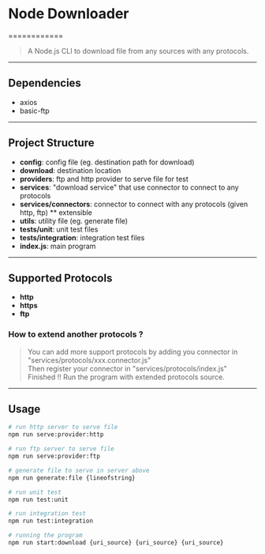 # Node Downloader
============
> A Node.js CLI to download file from any sources with any protocols.

----------------------------------------
## Dependencies
* axios
* basic-ftp

----------------------------------------
## Project Structure
* <b>config</b>: config file (eg. destination path for download)
* <b>download</b>: destination location
* <b>providers</b>: ftp and http provider to serve file for test
* <b>services</b>: "download service" that use connector to connect to any protocols
* <b>services/connectors</b>: connector to connect with any protocols (given http, ftp) ** extensible
* <b>utils</b>: utility file (eg. generate file)
* <b>tests/unit</b>: unit test files
* <b>tests/integration</b>: integration test files
* <b>index.js</b>: main program

----------------------------------------
## Supported Protocols
* <b>http</b>
* <b>https</b>
* <b>ftp</b>

### How to extend another protocols ?
> You can add more support protocols by adding you connector in "services/protocols/xxx.connector.js"<br>
> Then register your connector in "services/protocols/index.js"<br>
> Finished !! Run the program with extended protocols source.

----------------------------------------
## Usage

``` bash
# run http server to serve file
npm run serve:provider:http

# run ftp server to serve file
npm run serve:provider:ftp

# generate file to serve in server above
npm run generate:file {lineofstring}

# run unit test
npm run test:unit

# run integration test
npm run test:integration

# running the program
npm run start:download {uri_source} {uri_source} {uri_source}